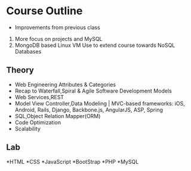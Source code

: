 # Course Outline

* Improvements from previous class
1. More focus on projects and MySQL
2. MongoDB based Linux VM Use to extend course towards NoSQL Databases

## Theory

* Web Engineering Attributes & Categories
* Recap to Waterfall,Spiral & Agile Software Development Models
* Web Services,REST
* Model View Controller,Data Modeling | MVC-based frameworks: iOS, Android, Rails, Django, Backbone.js, AngularJS, ASP, Spring
* SQL,Object Relation Mapper(ORM)
* Code Optimization
* Scalability

## Lab
*HTML
*CSS
*JavaScript
*BootStrap
*PHP
*MySQL
